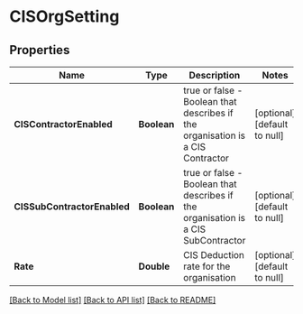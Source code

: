 # CISOrgSetting
## Properties

| Name | Type | Description | Notes |
|------------ | ------------- | ------------- | -------------|
| **CISContractorEnabled** | **Boolean** | true or false - Boolean that describes if the organisation is a CIS Contractor | [optional] [default to null] |
| **CISSubContractorEnabled** | **Boolean** | true or false - Boolean that describes if the organisation is a CIS SubContractor | [optional] [default to null] |
| **Rate** | **Double** | CIS Deduction rate for the organisation | [optional] [default to null] |

[[Back to Model list]](../README.md#documentation-for-models) [[Back to API list]](../README.md#documentation-for-api-endpoints) [[Back to README]](../README.md)

